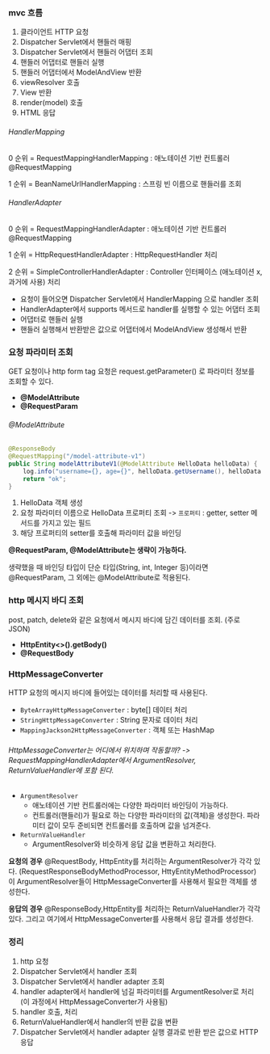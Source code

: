 ### mvc 흐름

1. 클라이언트 HTTP 요청
2. Dispatcher Servlet에서 핸들러 매핑
3. Dispatcher Servlet에서 핸들러 어댑터 조회
4. 핸들러 어댑터로 핸들러 실행
5. 핸들러 어댑터에서 ModelAndView 반환
6. viewResolver 호출
7. View 반환
8. render(model) 호출
9. HTML 응답



######  HandlerMapping

0 순위 = RequestMappingHandlerMapping : 애노테이션 기반 컨트롤러 @RequestMapping

1 순위 = BeanNameUrlHandlerMapping : 스프링 빈 이름으로 핸들러를 조회



###### HandlerAdapter

0 순위 = RequestMappingHandlerAdapter : 애노테이션 기반 컨트롤러 @RequestMapping

1 순위 = HttpRequestHandlerAdapter : HttpRequestHandler 처리

2 순위 = SimpleControllerHandlerAdapter : Controller 인터페이스 (애노테이션 x, 과거에 사용) 처리



- 요청이 들어오면 Dispatcher Servlet에서 HandlerMapping 으로 handler 조회 
- HandlerAdapter에서 supports 메서드로 handler를 실행할 수 있는 어댑터 조회
- 어댑터로 핸들러 실행
- 핸들러 실행해서 반환받은 값으로 어댑터에서 ModelAndView 생성해서 반환



### 요청 파라미터 조회

GET 요청이나 http form tag 요청은 request.getParameter() 로 파라미터 정보를 조회할 수 있다.

- **@ModelAttribute**
- **@RequestParam**

###### @ModelAttribute

```java
@ResponseBody
@RequestMapping("/model-attribute-v1")
public String modelAttributeV1(@ModelAttribute HelloData helloData) {
 	log.info("username={}, age={}", helloData.getUsername(), helloData.getAge());
	return "ok";
}
```

1. HelloData 객체 생성
2. 요청 파라미터 이름으로 HelloData 프로퍼티 조회 -> `프로퍼티` : getter, setter 메서드를 가지고 있는 필드 
3. 해당 프로퍼티의 setter를 호출해 파라미터 값을 바인딩



**@RequestParam, @ModelAttribute는 생략이 가능하다.**

생략했을 때 바인딩 타입이 단순 타입(String, int, Integer 등)이라면 @RequestParam, 그 외에는 @ModelAttribute로 적용된다.



### http 메시지 바디 조회

post, patch, delete와 같은 요청에서 메시지 바디에 담긴 데이터를 조회. (주로 JSON)

- **HttpEntity<>().getBody()**
- **@RequestBody**



### HttpMessageConverter

HTTP 요청의 메시지 바디에 들어있는 데이터를 처리할 때 사용된다.

- `ByteArrayHttpMessageConverter` : byte[] 데이터 처리
- `StringHttpMessageConverter` : String 문자로 데이터 처리
- `MappingJackson2HttpMessageConverter` : 객체 또는 HashMap



###### HttpMessageConverter는 어디에서 위치하며 작동할까? -> RequestMappingHandlerAdapter에서 ArgumentResolver, ReturnValueHandler에 포함 된다.

- `ArgumentResolver`
  - 애노테이션 기반 컨트롤러에는 다양한 파라미터 바인딩이 가능하다.
  - 컨트롤러(핸들러)가 필요로 하는 다양한 파라미터의 값(객체)을 생성한다. 파라미터 값이 모두 준비되면 컨트롤러를 호출하며 값을 넘겨준다.
- `ReturnValueHandler`
  - ArgumentResolver와 비슷하게 응답 값을 변환하고 처리한다.



**요청의 경우** @RequestBody, HttpEntity를 처리하는 ArgumentResolver가 각각 있다. (RequestResponseBodyMethodProcessor, HttyEntityMethodProcessor) 이  ArgumentResolver들이 HttpMessageConverter를 사용해서 필요한 객체를 생성한다.



**응답의 경우** @ResponseBody,HttpEntity를 처리하는 ReturnValueHandler가 각각 있다. 그리고 여기에서 HttpMessageConverter를 사용해서 응답 결과를 생성한다.



### 정리

1. http 요청
2. Dispatcher Servlet에서 handler 조회
3. Dispatcher Servlet에서 handler adapter 조회
4. handler adapter에서 handler에 넘길 파라미터를 ArgumentResolver로 처리 (이 과정에서 HttpMessageConverter가 사용됨)
5. handler 호출, 처리
6. ReturnValueHandler에서 handler의 반환 값을 변환
7. Dispatcher Servlet에서 handler adapter 실행 결과로 반환 받은 값으로 HTTP 응답